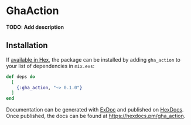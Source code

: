 # GhaAction

**TODO: Add description**

## Installation

If [available in Hex](https://hex.pm/docs/publish), the package can be installed
by adding `gha_action` to your list of dependencies in `mix.exs`:

```elixir
def deps do
  [
    {:gha_action, "~> 0.1.0"}
  ]
end
```

Documentation can be generated with [ExDoc](https://github.com/elixir-lang/ex_doc)
and published on [HexDocs](https://hexdocs.pm). Once published, the docs can
be found at <https://hexdocs.pm/gha_action>.

